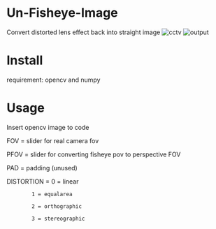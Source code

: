 # Un-Fisheye-Image
Convert distorted lens effect back into straight image
![cctv](https://github.com/user-attachments/assets/ca4b886a-8064-4dc6-bc18-70cfbba297e7) ![output](https://github.com/user-attachments/assets/4eb2811f-c893-4860-9e72-f8f073c3ea15)


# Install
requirement: opencv and numpy

# Usage
Insert opencv image to code

FOV = slider for real camera fov

PFOV = slider for converting fisheye pov to perspective FOV

PAD = padding (unused)

DISTORTION = 0 = linear

            1 = equalarea
            
            2 = orthographic
            
            3 = stereographic

